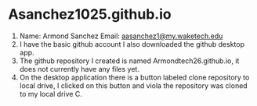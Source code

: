 # Asanchez1025.github.io
1. Name: Armond Sanchez Email: aasanchez1@my.waketech.edu
2. I have the basic github account I also downloaded the github desktop app.
3. The github repository I created is named Armondtech26.github.io, it does not currently have any files yet.
4. On the desktop application there is a button labeled clone repository to local drive, I clicked on this button and viola the repository was cloned to my local drive C.